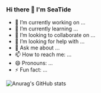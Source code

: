 ### Hi there 👋 I'm SeaTide

- 🔭 I’m currently working on ...
- 🌱 I’m currently learning ...
- 👯 I’m looking to collaborate on ...  
- 🤔 I’m looking for help with ...  
- 💬 Ask me about ...
- 📫 How to reach me: ...
- 😄 Pronouns: ...
- ⚡ Fun fact: ...

![Anurag's GitHub stats](https://github-readme-stats.vercel.app/api?username=SeaTide0103&show_icons=true&theme=cobalt)

<!--
[![Top Langs](https://github-readme-stats.vercel.app/api/top-langs/?username=SeaTide0103&layout=compact)](https://github.com/anuraghazra/github-readme-stats)
!-->
